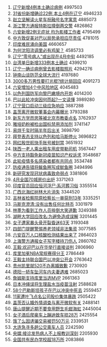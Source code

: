1. [辽宁新增4例本土确诊病例](http://www.baidu.com/baidu?cl=3&tn=SE_baiduhomet8_jmjb7mjw&rsv_dl=fyb_top&fr=top1000&wd=%C1%C9%C4%FE%D0%C2%D4%F64%C0%FD%B1%BE%CD%C1%C8%B7%D5%EF%B2%A1%C0%FD) 4997503
1. [31省份新增确诊22例 本土4例在辽宁](http://www.baidu.com/baidu?cl=3&tn=SE_baiduhomet8_jmjb7mjw&rsv_dl=fyb_top&fr=top1000&wd=31%CA%A1%B7%DD%D0%C2%D4%F6%C8%B7%D5%EF22%C0%FD%20%B1%BE%CD%C14%C0%FD%D4%DA%C1%C9%C4%FE) 4946233
1. [赵立坚解读火星车祝融号名字寓意](http://www.baidu.com/baidu?cl=3&tn=SE_baiduhomet8_jmjb7mjw&rsv_dl=fyb_top&fr=top1000&wd=%D5%D4%C1%A2%BC%E1%BD%E2%B6%C1%BB%F0%D0%C7%B3%B5%D7%A3%C8%DA%BA%C5%C3%FB%D7%D6%D4%A2%D2%E2) 4885073
1. [浙江警方通报特斯拉撞倒两交警](http://www.baidu.com/baidu?cl=3&tn=SE_baiduhomet8_jmjb7mjw&rsv_dl=fyb_top&fr=top1000&wd=%D5%E3%BD%AD%BE%AF%B7%BD%CD%A8%B1%A8%CC%D8%CB%B9%C0%AD%D7%B2%B5%B9%C1%BD%BD%BB%BE%AF) 4826862
1. [六安新增2例无症状 均为影楼工作者](http://www.baidu.com/baidu?cl=3&tn=SE_baiduhomet8_jmjb7mjw&rsv_dl=fyb_top&fr=top1000&wd=%C1%F9%B0%B2%D0%C2%D4%F62%C0%FD%CE%DE%D6%A2%D7%B4%20%BE%F9%CE%AA%D3%B0%C2%A5%B9%A4%D7%F7%D5%DF) 4795499
1. [中方敦促美对巴以局势承担应尽责任](http://www.baidu.com/baidu?cl=3&tn=SE_baiduhomet8_jmjb7mjw&rsv_dl=fyb_top&fr=top1000&wd=%D6%D0%B7%BD%B6%D8%B4%D9%C3%C0%B6%D4%B0%CD%D2%D4%BE%D6%CA%C6%B3%D0%B5%A3%D3%A6%BE%A1%D4%F0%C8%CE) 4781015
1. [印度难民涌向美国](http://www.baidu.com/baidu?cl=3&tn=SE_baiduhomet8_jmjb7mjw&rsv_dl=fyb_top&fr=top1000&wd=%D3%A1%B6%C8%C4%D1%C3%F1%D3%BF%CF%F2%C3%C0%B9%FA) 4660657
1. [为何沈阳流调里必有鸡架？](http://www.baidu.com/baidu?cl=3&tn=SE_baiduhomet8_jmjb7mjw&rsv_dl=fyb_top&fr=top1000&wd=%CE%AA%BA%CE%C9%F2%D1%F4%C1%F7%B5%F7%C0%EF%B1%D8%D3%D0%BC%A6%BC%DC%A3%BF) 4585733
1. [辽宁“零号病人”或出现在4月中旬](http://www.baidu.com/baidu?cl=3&tn=SE_baiduhomet8_jmjb7mjw&rsv_dl=fyb_top&fr=top1000&wd=%C1%C9%C4%FE%A1%B0%C1%E3%BA%C5%B2%A1%C8%CB%A1%B1%BB%F2%B3%F6%CF%D6%D4%DA4%D4%C2%D6%D0%D1%AE) 4492185
1. [台湾单日新增333例本土确诊](http://www.baidu.com/baidu?cl=3&tn=SE_baiduhomet8_jmjb7mjw&rsv_dl=fyb_top&fr=top1000&wd=%CC%A8%CD%E5%B5%A5%C8%D5%D0%C2%D4%F6333%C0%FD%B1%BE%CD%C1%C8%B7%D5%EF) 4399210
1. [辽宁一确诊病例曾去影楼取照片](http://www.baidu.com/baidu?cl=3&tn=SE_baiduhomet8_jmjb7mjw&rsv_dl=fyb_top&fr=top1000&wd=%C1%C9%C4%FE%D2%BB%C8%B7%D5%EF%B2%A1%C0%FD%D4%F8%C8%A5%D3%B0%C2%A5%C8%A1%D5%D5%C6%AC) 4294276
1. [钟南山谈防范全球大流行](http://www.baidu.com/baidu?cl=3&tn=SE_baiduhomet8_jmjb7mjw&rsv_dl=fyb_top&fr=top1000&wd=%D6%D3%C4%CF%C9%BD%CC%B8%B7%C0%B7%B6%C8%AB%C7%F2%B4%F3%C1%F7%D0%D0) 4197680
1. [3000多万男性要打光棍?统计局回应](http://www.baidu.com/baidu?cl=3&tn=SE_baiduhomet8_jmjb7mjw&rsv_dl=fyb_top&fr=top1000&wd=3000%B6%E0%CD%F2%C4%D0%D0%D4%D2%AA%B4%F2%B9%E2%B9%F7%3F%CD%B3%BC%C6%BE%D6%BB%D8%D3%A6) 4091273
1. [六安增加4个中风险地区](http://www.baidu.com/baidu?cl=3&tn=SE_baiduhomet8_jmjb7mjw&rsv_dl=fyb_top&fr=top1000&wd=%C1%F9%B0%B2%D4%F6%BC%D34%B8%F6%D6%D0%B7%E7%CF%D5%B5%D8%C7%F8) 4045483
1. [以色列国防军向黎巴嫩境内开炮](http://www.baidu.com/baidu?cl=3&tn=SE_baiduhomet8_jmjb7mjw&rsv_dl=fyb_top&fr=top1000&wd=%D2%D4%C9%AB%C1%D0%B9%FA%B7%C0%BE%FC%CF%F2%C0%E8%B0%CD%C4%DB%BE%B3%C4%DA%BF%AA%C5%DA) 4014200
1. [巴以此轮冲突因何而起?一文读懂](http://www.baidu.com/baidu?cl=3&tn=SE_baiduhomet8_jmjb7mjw&rsv_dl=fyb_top&fr=top1000&wd=%B0%CD%D2%D4%B4%CB%C2%D6%B3%E5%CD%BB%D2%F2%BA%CE%B6%F8%C6%F0%3F%D2%BB%CE%C4%B6%C1%B6%AE) 3989280
1. [辽宁营口启动三级应急响应](http://www.baidu.com/baidu?cl=3&tn=SE_baiduhomet8_jmjb7mjw&rsv_dl=fyb_top&fr=top1000&wd=%C1%C9%C4%FE%D3%AA%BF%DA%C6%F4%B6%AF%C8%FD%BC%B6%D3%A6%BC%B1%CF%EC%D3%A6) 3887288
1. [盖茨离开微软董事会内幕曝光](http://www.baidu.com/baidu?cl=3&tn=SE_baiduhomet8_jmjb7mjw&rsv_dl=fyb_top&fr=top1000&wd=%B8%C7%B4%C4%C0%EB%BF%AA%CE%A2%C8%ED%B6%AD%CA%C2%BB%E1%C4%DA%C4%BB%C6%D8%B9%E2) 3793288
1. [新东方学而思等被北京市教委点名](http://www.baidu.com/baidu?cl=3&tn=SE_baiduhomet8_jmjb7mjw&rsv_dl=fyb_top&fr=top1000&wd=%D0%C2%B6%AB%B7%BD%D1%A7%B6%F8%CB%BC%B5%C8%B1%BB%B1%B1%BE%A9%CA%D0%BD%CC%CE%AF%B5%E3%C3%FB) 3762937
1. [雅培奶粉被检出国标禁用添加剂](http://www.baidu.com/baidu?cl=3&tn=SE_baiduhomet8_jmjb7mjw&rsv_dl=fyb_top&fr=top1000&wd=%D1%C5%C5%E0%C4%CC%B7%DB%B1%BB%BC%EC%B3%F6%B9%FA%B1%EA%BD%FB%D3%C3%CC%ED%BC%D3%BC%C1) 3741147
1. [易烊千玺时隔半年后出关](http://www.baidu.com/baidu?cl=3&tn=SE_baiduhomet8_jmjb7mjw&rsv_dl=fyb_top&fr=top1000&wd=%D2%D7%EC%C8%C7%A7%E7%F4%CA%B1%B8%F4%B0%EB%C4%EA%BA%F3%B3%F6%B9%D8) 3698790
1. [拜登表态支持以色列和哈马斯停火](http://www.baidu.com/baidu?cl=3&tn=SE_baiduhomet8_jmjb7mjw&rsv_dl=fyb_top&fr=top1000&wd=%B0%DD%B5%C7%B1%ED%CC%AC%D6%A7%B3%D6%D2%D4%C9%AB%C1%D0%BA%CD%B9%FE%C2%ED%CB%B9%CD%A3%BB%F0) 3696822
1. [网红殷世航快手账号被封禁](http://www.baidu.com/baidu?cl=3&tn=SE_baiduhomet8_jmjb7mjw&rsv_dl=fyb_top&fr=top1000&wd=%CD%F8%BA%EC%D2%F3%CA%C0%BA%BD%BF%EC%CA%D6%D5%CB%BA%C5%B1%BB%B7%E2%BD%FB) 3651932
1. [陕西一老人乘出租车用皮带勒司机](http://www.baidu.com/baidu?cl=3&tn=SE_baiduhomet8_jmjb7mjw&rsv_dl=fyb_top&fr=top1000&wd=%C9%C2%CE%F7%D2%BB%C0%CF%C8%CB%B3%CB%B3%F6%D7%E2%B3%B5%D3%C3%C6%A4%B4%F8%C0%D5%CB%BE%BB%FA) 3567447
1. [中方支持豁免新冠疫苗知识产权诉求](http://www.baidu.com/baidu?cl=3&tn=SE_baiduhomet8_jmjb7mjw&rsv_dl=fyb_top&fr=top1000&wd=%D6%D0%B7%BD%D6%A7%B3%D6%BB%ED%C3%E2%D0%C2%B9%DA%D2%DF%C3%E7%D6%AA%CA%B6%B2%FA%C8%A8%CB%DF%C7%F3) 3548687
1. [此轮疫情多名感染者都有共同点](http://www.baidu.com/baidu?cl=3&tn=SE_baiduhomet8_jmjb7mjw&rsv_dl=fyb_top&fr=top1000&wd=%B4%CB%C2%D6%D2%DF%C7%E9%B6%E0%C3%FB%B8%D0%C8%BE%D5%DF%B6%BC%D3%D0%B9%B2%CD%AC%B5%E3) 3534748
1. [防疫通告错将鲅鱼圈写成鱿鱼圈](http://www.baidu.com/baidu?cl=3&tn=SE_baiduhomet8_jmjb7mjw&rsv_dl=fyb_top&fr=top1000&wd=%B7%C0%D2%DF%CD%A8%B8%E6%B4%ED%BD%AB%F6%D1%D3%E3%C8%A6%D0%B4%B3%C9%F6%CF%D3%E3%C8%A6) 3494996
1. [新研究发现冠状病毒致命弱点](http://www.baidu.com/baidu?cl=3&tn=SE_baiduhomet8_jmjb7mjw&rsv_dl=fyb_top&fr=top1000&wd=%D0%C2%D1%D0%BE%BF%B7%A2%CF%D6%B9%DA%D7%B4%B2%A1%B6%BE%D6%C2%C3%FC%C8%F5%B5%E3) 3381806
1. [4月全国70城房价出炉](http://www.baidu.com/baidu?cl=3&tn=SE_baiduhomet8_jmjb7mjw&rsv_dl=fyb_top&fr=top1000&wd=4%D4%C2%C8%AB%B9%FA70%B3%C7%B7%BF%BC%DB%B3%F6%C2%AF) 3371263
1. [印度官员回应恒河浮尸:系河葬习俗](http://www.baidu.com/baidu?cl=3&tn=SE_baiduhomet8_jmjb7mjw&rsv_dl=fyb_top&fr=top1000&wd=%D3%A1%B6%C8%B9%D9%D4%B1%BB%D8%D3%A6%BA%E3%BA%D3%B8%A1%CA%AC%3A%CF%B5%BA%D3%D4%E1%CF%B0%CB%D7) 3355514
1. [广西北海红树林大片消失](http://www.baidu.com/baidu?cl=3&tn=SE_baiduhomet8_jmjb7mjw&rsv_dl=fyb_top&fr=top1000&wd=%B9%E3%CE%F7%B1%B1%BA%A3%BA%EC%CA%F7%C1%D6%B4%F3%C6%AC%CF%FB%CA%A7) 3344520
1. [吉林省检察院原检察长一审获刑13年](http://www.baidu.com/baidu?cl=3&tn=SE_baiduhomet8_jmjb7mjw&rsv_dl=fyb_top&fr=top1000&wd=%BC%AA%C1%D6%CA%A1%BC%EC%B2%EC%D4%BA%D4%AD%BC%EC%B2%EC%B3%A4%D2%BB%C9%F3%BB%F1%D0%CC13%C4%EA) 3335251
1. [马斯克澄清:没有出售任何比特币](http://www.baidu.com/baidu?cl=3&tn=SE_baiduhomet8_jmjb7mjw&rsv_dl=fyb_top&fr=top1000&wd=%C2%ED%CB%B9%BF%CB%B3%CE%C7%E5%3A%C3%BB%D3%D0%B3%F6%CA%DB%C8%CE%BA%CE%B1%C8%CC%D8%B1%D2) 3301979
1. [林墨为看到工作人员摔倒大笑道歉](http://www.baidu.com/baidu?cl=3&tn=SE_baiduhomet8_jmjb7mjw&rsv_dl=fyb_top&fr=top1000&wd=%C1%D6%C4%AB%CE%AA%BF%B4%B5%BD%B9%A4%D7%F7%C8%CB%D4%B1%CB%A4%B5%B9%B4%F3%D0%A6%B5%C0%C7%B8) 3249388
1. [湖畔大学回应改名:为避免造成误解](http://www.baidu.com/baidu?cl=3&tn=SE_baiduhomet8_jmjb7mjw&rsv_dl=fyb_top&fr=top1000&wd=%BA%FE%C5%CF%B4%F3%D1%A7%BB%D8%D3%A6%B8%C4%C3%FB%3A%CE%AA%B1%DC%C3%E2%D4%EC%B3%C9%CE%F3%BD%E2) 3201445
1. [女子遭家暴头骨开裂昏迷63天](http://www.baidu.com/baidu?cl=3&tn=SE_baiduhomet8_jmjb7mjw&rsv_dl=fyb_top&fr=top1000&wd=%C5%AE%D7%D3%D4%E2%BC%D2%B1%A9%CD%B7%B9%C7%BF%AA%C1%D1%BB%E8%C3%D463%CC%EC) 3193048
1. [四部门提醒警惕养老领域非法集资](http://www.baidu.com/baidu?cl=3&tn=SE_baiduhomet8_jmjb7mjw&rsv_dl=fyb_top&fr=top1000&wd=%CB%C4%B2%BF%C3%C5%CC%E1%D0%D1%BE%AF%CC%E8%D1%F8%C0%CF%C1%EC%D3%F2%B7%C7%B7%A8%BC%AF%D7%CA) 3077585
1. [六安百万人口核酸检测结果出来了](http://www.baidu.com/baidu?cl=3&tn=SE_baiduhomet8_jmjb7mjw&rsv_dl=fyb_top&fr=top1000&wd=%C1%F9%B0%B2%B0%D9%CD%F2%C8%CB%BF%DA%BA%CB%CB%E1%BC%EC%B2%E2%BD%E1%B9%FB%B3%F6%C0%B4%C1%CB) 2864023
1. [上海警方通报女子写字楼持刀伤人](http://www.baidu.com/baidu?cl=3&tn=SE_baiduhomet8_jmjb7mjw&rsv_dl=fyb_top&fr=top1000&wd=%C9%CF%BA%A3%BE%AF%B7%BD%CD%A8%B1%A8%C5%AE%D7%D3%D0%B4%D7%D6%C2%A5%B3%D6%B5%B6%C9%CB%C8%CB) 2860762
1. [王毅:欢迎巴以在华举行直接谈判](http://www.baidu.com/baidu?cl=3&tn=SE_baiduhomet8_jmjb7mjw&rsv_dl=fyb_top&fr=top1000&wd=%CD%F5%D2%E3%3A%BB%B6%D3%AD%B0%CD%D2%D4%D4%DA%BB%AA%BE%D9%D0%D0%D6%B1%BD%D3%CC%B8%C5%D0) 2806960
1. [库里加冕NBA常规赛得分王](http://www.baidu.com/baidu?cl=3&tn=SE_baiduhomet8_jmjb7mjw&rsv_dl=fyb_top&fr=top1000&wd=%BF%E2%C0%EF%BC%D3%C3%E1NBA%B3%A3%B9%E6%C8%FC%B5%C3%B7%D6%CD%F5) 2786449
1. [王毅主持联合国巴以冲突公开会](http://www.baidu.com/baidu?cl=3&tn=SE_baiduhomet8_jmjb7mjw&rsv_dl=fyb_top&fr=top1000&wd=%CD%F5%D2%E3%D6%F7%B3%D6%C1%AA%BA%CF%B9%FA%B0%CD%D2%D4%B3%E5%CD%BB%B9%AB%BF%AA%BB%E1) 2763642
1. [贵州凯里就520不办离婚致歉](http://www.baidu.com/baidu?cl=3&tn=SE_baiduhomet8_jmjb7mjw&rsv_dl=fyb_top&fr=top1000&wd=%B9%F3%D6%DD%BF%AD%C0%EF%BE%CD520%B2%BB%B0%EC%C0%EB%BB%E9%D6%C2%C7%B8) 2730920
1. [德阳一轿车坠河车内夫妻遇难](http://www.baidu.com/baidu?cl=3&tn=SE_baiduhomet8_jmjb7mjw&rsv_dl=fyb_top&fr=top1000&wd=%B5%C2%D1%F4%D2%BB%BD%CE%B3%B5%D7%B9%BA%D3%B3%B5%C4%DA%B7%F2%C6%DE%D3%F6%C4%D1) 2685023
1. [詹姆斯支持库里当选MVP](http://www.baidu.com/baidu?cl=3&tn=SE_baiduhomet8_jmjb7mjw&rsv_dl=fyb_top&fr=top1000&wd=%D5%B2%C4%B7%CB%B9%D6%A7%B3%D6%BF%E2%C0%EF%B5%B1%D1%A1MVP) 2661363
1. [日本冲绳误将生理盐水当疫苗注射](http://www.baidu.com/baidu?cl=3&tn=SE_baiduhomet8_jmjb7mjw&rsv_dl=fyb_top&fr=top1000&wd=%C8%D5%B1%BE%B3%E5%C9%FE%CE%F3%BD%AB%C9%FA%C0%ED%D1%CE%CB%AE%B5%B1%D2%DF%C3%E7%D7%A2%C9%E4) 2588628
1. [58个巴勒斯坦孩子在巴以冲突中死去](http://www.baidu.com/baidu?cl=3&tn=SE_baiduhomet8_jmjb7mjw&rsv_dl=fyb_top&fr=top1000&wd=58%B8%F6%B0%CD%C0%D5%CB%B9%CC%B9%BA%A2%D7%D3%D4%DA%B0%CD%D2%D4%B3%E5%CD%BB%D6%D0%CB%C0%C8%A5) 2559457
1. [11家遭叶飞点名公司股价集体暴跌](http://www.baidu.com/baidu?cl=3&tn=SE_baiduhomet8_jmjb7mjw&rsv_dl=fyb_top&fr=top1000&wd=11%BC%D2%D4%E2%D2%B6%B7%C9%B5%E3%C3%FB%B9%AB%CB%BE%B9%C9%BC%DB%BC%AF%CC%E5%B1%A9%B5%F8) 2505422
1. [盖茨否认婚外情调查与离开微软有关](http://www.baidu.com/baidu?cl=3&tn=SE_baiduhomet8_jmjb7mjw&rsv_dl=fyb_top&fr=top1000&wd=%B8%C7%B4%C4%B7%F1%C8%CF%BB%E9%CD%E2%C7%E9%B5%F7%B2%E9%D3%EB%C0%EB%BF%AA%CE%A2%C8%ED%D3%D0%B9%D8) 2488141
1. [唐山提醒近期不要食用野生毛蚶海虹](http://www.baidu.com/baidu?cl=3&tn=SE_baiduhomet8_jmjb7mjw&rsv_dl=fyb_top&fr=top1000&wd=%CC%C6%C9%BD%CC%E1%D0%D1%BD%FC%C6%DA%B2%BB%D2%AA%CA%B3%D3%C3%D2%B0%C9%FA%C3%AB%F2%C0%BA%A3%BA%E7) 2445004
1. [女子酒后爬豪车上蹦迪致车损28万](http://www.baidu.com/baidu?cl=3&tn=SE_baiduhomet8_jmjb7mjw&rsv_dl=fyb_top&fr=top1000&wd=%C5%AE%D7%D3%BE%C6%BA%F3%C5%C0%BA%C0%B3%B5%C9%CF%B1%C4%B5%CF%D6%C2%B3%B5%CB%F028%CD%F2) 2425554
1. [饿了么因诱骗交易被罚50万元](http://www.baidu.com/baidu?cl=3&tn=SE_baiduhomet8_jmjb7mjw&rsv_dl=fyb_top&fr=top1000&wd=%B6%F6%C1%CB%C3%B4%D2%F2%D3%D5%C6%AD%BD%BB%D2%D7%B1%BB%B7%A350%CD%F2%D4%AA) 2339531
1. [大连急寻多趟公交乘车人员](http://www.baidu.com/baidu?cl=3&tn=SE_baiduhomet8_jmjb7mjw&rsv_dl=fyb_top&fr=top1000&wd=%B4%F3%C1%AC%BC%B1%D1%B0%B6%E0%CC%CB%B9%AB%BD%BB%B3%CB%B3%B5%C8%CB%D4%B1) 2242590
1. [央媒:接诊发热病人不上报教训深刻](http://www.baidu.com/baidu?cl=3&tn=SE_baiduhomet8_jmjb7mjw&rsv_dl=fyb_top&fr=top1000&wd=%D1%EB%C3%BD%3A%BD%D3%D5%EF%B7%A2%C8%C8%B2%A1%C8%CB%B2%BB%C9%CF%B1%A8%BD%CC%D1%B5%C9%EE%BF%CC) 2205930
1. [全国共有民办学校超18万所](http://www.baidu.com/baidu?cl=3&tn=SE_baiduhomet8_jmjb7mjw&rsv_dl=fyb_top&fr=top1000&wd=%C8%AB%B9%FA%B9%B2%D3%D0%C3%F1%B0%EC%D1%A7%D0%A3%B3%AC18%CD%F2%CB%F9) 2083866